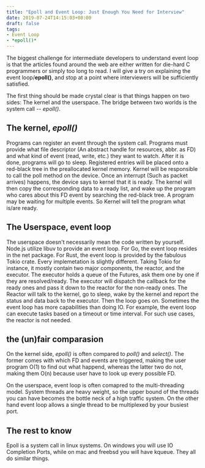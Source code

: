 ```yaml
---
title: "Epoll and Event Loop: Just Enough You Need for Interview"
date: 2019-07-24T14:15:03+08:00
draft: false
tags:
- Event Loop
- *epoll()*
---
```


The biggest challenge for intermediate developers to understand event loop is that the articles found around the web are either written for die-hard C programmers or simply too long to read. I will give a try on explaining the event loop/**epoll()**, and stop at a point where interviewers will be sufficiently satisfied. 

The first thing should be made crystal clear is that things happen on two sides: The kernel and the userspace. The bridge between two worlds is the system call -- *epoll()*. 

## The kernel, *epoll()*

Programs can register an event through the system call. Programs must provide what file descriptor (An abstract handle for resources, abbr. as FD) and what kind of event (read, write, etc.) they want to watch. After it is done, programs will go to sleep. Registered entries will be placed onto a red-black tree in the preallocated kernel memory. Kernel will be responsible to call the poll method on the device. Once an interrupt (Such as packet arrives) happens, the device says to kernel that it is ready. The kernel will then copy the corresponding data to a ready list, and wake up the program who cares about this FD event by searching the red-black tree. A program may be waiting for multiple events. So Kernel will tell the program what is/are ready.

## The Userspace, event loop

The userspace doesn't necessarily mean the code written by yourself. Node.js utilize libuv to provide an event loop. For Go, the event loop resides in the net package. For Rust, the event loop is provided by the fabulous Tokio crate. Every implemetation is slightly different. Taking Tokio for instance, it mostly contain two major components, the reactor, and the executor. The executor holds a queue of the Futures, ask them one by one if they are resolved/ready. The executor will dispatch the callback for the ready ones and pass it down to the reactor for the non-ready ones. The Reactor will talk to the kernel, go to sleep, wake by the kernel and report the status and data back to the executor. Then the loop goes on. Sometimes the event loop has more capabilities than doing IO. For example, the event loop can execute tasks based on a timeout or time interval. For such use cases, the reactor is not needed. 

## the (un)fair comparasion

On the kernel side, *epoll()* is often compared to *poll()* and *select()*. The former comes with which FD and events are triggered, making the user program O(1) to find out what happend, whereas the latter two do not, making them O(n) because user have to look up every possible FD.

On the userspace, event loop is often comapred to the multi-threading model. System threads are heavy weight, so the upper bound of the threads you can have becomes the bottle neck of a high traffic system. On the other hand event loop allows a single thread to be multiplexed by your busiest port. 

## The rest to know
Epoll is a system call in linux systems. On windows you will use IO Completion Ports, while on mac and freebsd you will have kqueue. They all do similar things. 

